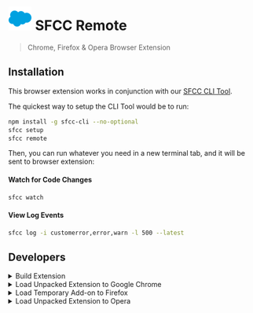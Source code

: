 #  ![icon](./static/icons/48.png) SFCC Remote

> Chrome, Firefox & Opera Browser Extension

## Installation

This browser extension works in conjunction with our [SFCC CLI Tool](https://github.com/redvanworkshop/sfcc-cli).

The quickest way to setup the CLI Tool would be to run:

```bash
npm install -g sfcc-cli --no-optional
sfcc setup
sfcc remote
```

Then, you can run whatever you need in a new terminal tab, and it will be sent to browser extension:

#### Watch for Code Changes

```bash
sfcc watch
```

#### View Log Events

```bash
sfcc log -i customerror,error,warn -l 500 --latest
```


Developers
---

<details><summary>Build Extension</summary>

```bash
git clone git@github.com:manifestinteractive/sfcc-remote.git
cd sfcc-remote
npm install
npm run build
```

</details>

<details><summary>Load Unpacked Extension to Google Chrome</summary>

1. Open Google Chrome
2. Go to the following URL in a new tab:  `chrome://extensions/`
3. In the top right corner, Enable **Developer Mode**
4. Click the **LOAD UNPACKED** link in the header
5. Select the `./sfcc-remote/build` folder

</details>

<details><summary>Load Temporary Add-on to Firefox</summary>

1. Open Terminal in project root and run `npm run pack:firefox`
2. Open Firefox
3. Go to the following URL in a new tab:  `about:debugging`
4. Select `Enable add-on debugging` checkbox
5. In the top right corner, Click **Load Temporary Add-on**
6. Select the `firefox.zip` file

</details>

<details><summary>Load Unpacked Extension to Opera</summary>

1. Open Google Chrome
2. Go to the following URL in a new tab:  `chrome://extensions/`
3. In the top right corner, Enable **Developer Mode**
4. Click the **Load Unpacked Extension ...**
5. Select the `./sfcc-remote/build` folder

</details>
